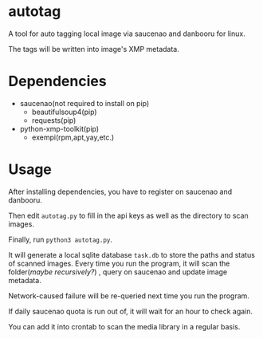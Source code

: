 # autotag
A tool for auto tagging local image via saucenao and danbooru for linux.

The tags will be written into image's XMP metadata.

# Dependencies

* saucenao(not required to install on pip)
    * beautifulsoup4(pip)
    * requests(pip)
* python-xmp-toolkit(pip)
    * exempi(rpm,apt,yay,etc.)

# Usage

After installing dependencies, you have to register on saucenao and danbooru.

Then edit `autotag.py` to fill in the api keys as well as the directory to scan images.

Finally, run `python3 autotag.py`.

It will generate a local sqlite database  `task.db` to store the paths and status of scanned images.
Every time you run the program, it will scan the folder(*maybe recursively?*) , query on saucenao and update image metadata.

Network-caused failure will be re-queried next time you run the program.

If daily saucenao quota is run out of, it will wait for an hour to check again.

You can add it into crontab to scan the media library in a regular basis.